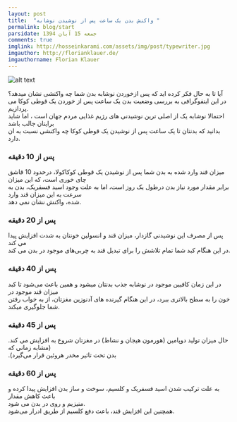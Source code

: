 ```yaml
---
layout: post
title:  "واکنش بدن یک ساعت پس از نوشیدن نوشابه "
permalink: blog/start
parsidate: جمعه 15 آبان 1394
comments: true
imglink: http://hosseinkarami.com/assets/img/post/typewriter.jpg
imgauthor: http://florianklauer.de/
imgauthorname: Florian Klauer
---
```


![alt text]({{site.url}}/assets/img/1.jpg)  
  
  آیا تا به حال فکر کرده اید که پس ازخوردن نوشابه بدن شما چه واکنشی نشان میدهد؟  
  در این اینفوگرافی به بررسی وضعیت بدن یک ساعت پس از خوردن یک قوطی کوکا می پردازیم.  
  احتمالا نوشابه یک از اصلی ترین نوشیدنی های رژیم غذایی مردم جهان است ، اما شاید برایتان جالب باشد  
  بدانید که بدنتان تا یک ساعت پس از نوشیدن یک قوطی کوکا چه واکنشی نسبت به ان دارد.
  ‎  

### پس از 10 دقیقه

میزان قند وارد شده به بدن شما پس از نوشیدن یک قوطی کوکاکولا، درحدود 10 قاشق چای خوری است، که این میزان   
برابر مقدار مورد نیاز بدن درطول یک روز است، اما به علت وجود اسید فسفریک، بدن به سرعت به این میزان قند وارد  
شده، واکنش نشان نمی دهد.‎

### پس از 20 دقیقه  
پس از مصرف این نوشیدنی گازدار، میزان قند و انسولین خونتان به شدت افزایش پیدا می کند‎  
در این هنگام کبد شما  تمام تلاشش را برای تبدیل قند به چربی‌های موجود در بدن می کند.

### پس از 40 دقیقه  
در این زمان کافیین موجود در نوشابه جذب بدنتان میشود و همین باعث می‌شود تا کبد میزان قند موجود در  
خون را به سطح بالاتری ببرد، در این هنگام گیرنده های آدنوزین مغزتان، از به خواب رفتن شما جلوگیری میکند.

### پس از 45 دقیقه  
حال میزان تولید دوپامین (هورمون هیجان و نشاط) در مغزتان شروع به افزایش می کند. (مشابه زمانی که  
.(بدن تحت تاثیر مخدر هروئين قرار می‌گیرد

### پس از 60 دقیقه  
به علت ترکیب شدن اسید فسفریک و کلسیم، سوخت و ساز بدن افزایش پیدا کرده و باعث کاهش مقدار  
منیزیم و روی در بدن می شود.  
همچنین این افزایش قند، باعث دفع کلسیم از طریق ادرار می‌شود.‎

‎
